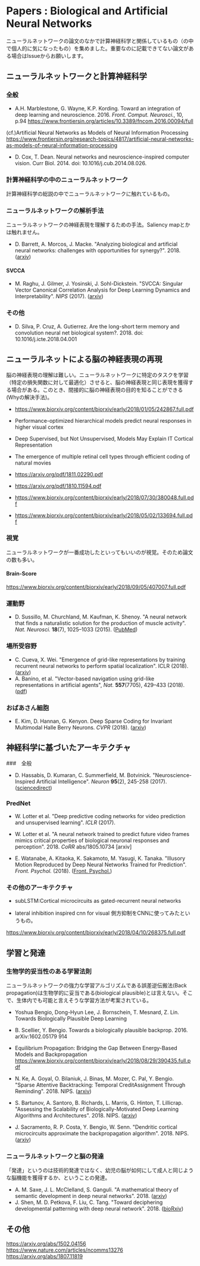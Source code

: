 # Papers : Biological and Artificial Neural Networks
ニューラルネットワークの論文のなかで計算神経科学と関係しているもの（の中で個人的に気になったもの）を集めました。重要なのに記載できてない論文がある場合はIssueからお願いします。

## ニューラルネットワークと計算神経科学

### 全般
- A.H. Marblestone, G. Wayne, K.P. Kording. Toward an integration of deep learning and neuroscience. 2016. *Front. Comput. Neurosci.*, 10, p.94
https://www.frontiersin.org/articles/10.3389/fncom.2016.00094/full

(cf.)Artificial Neural Networks as Models of Neural Information Processing
https://www.frontiersin.org/research-topics/4817/artificial-neural-networks-as-models-of-neural-information-processing

- D. Cox, T. Dean. Neural networks and neuroscience-inspired computer vision. Curr Biol. 2014. doi: 10.1016/j.cub.2014.08.026.

### 計算神経科学の中のニューラルネットワーク
計算神経科学の総説の中でニューラルネットワークに触れているもの。

### ニューラルネットワークの解析手法
ニューラルネットワークの神経表現を理解するための手法。Saliency mapとかは触れません。
- D. Barrett, A. Morcos, J. Macke. "Analyzing biological and artificial neural networks: challenges with opportunities for synergy?". 2018. ([arxiv](https://arxiv.org/abs/1810.13373))

#### SVCCA
- M. Raghu, J. Gilmer, J. Yosinski, J. Sohl-Dickstein. "SVCCA: Singular Vector Canonical Correlation Analysis for Deep Learning Dynamics and Interpretability". *NIPS* (2017). ([arxiv](https://arxiv.org/abs/1706.05806))

### その他
- D. Silva, P. Cruz, A. Gutierrez. Are the long-short term memory and convolution neural net biological system?. 2018. doi: 10.1016/j.icte.2018.04.001

## ニューラルネットによる脳の神経表現の再現
脳の神経表現の理解は難しい。ニューラルネットワークに特定のタスクを学習（特定の損失関数に対して最適化）させると、脳の神経表現と同じ表現を獲得する場合がある。このとき、間接的に脳の神経表現の目的を知ることができる(Whyの解決手法)。

- https://www.biorxiv.org/content/biorxiv/early/2018/01/05/242867.full.pdf

- Performance-optimized hierarchical models predict neural responses in higher visual cortex
- Deep Supervised, but Not Unsupervised, Models May Explain IT Cortical Representation
- The emergence of multiple retinal cell types through efficient coding of natural movies
- https://arxiv.org/pdf/1811.02290.pdf
- https://arxiv.org/pdf/1810.11594.pdf
- https://www.biorxiv.org/content/biorxiv/early/2018/07/30/380048.full.pdf

- https://www.biorxiv.org/content/biorxiv/early/2018/05/02/133694.full.pdf


### 視覚
ニューラルネットワークが一番成功したといってもいいのが視覚。そのため論文の数も多い。

#### Brain-Score
https://www.biorxiv.org/content/biorxiv/early/2018/09/05/407007.full.pdf

### 運動野
- D. Sussillo, M. Churchland, M. Kaufman, K. Shenoy. "A neural network that finds a naturalistic solution for the production of muscle activity". *Nat. Neurosci.* **18**(7), 1025–1033 (2015). ([PubMed](https://www.ncbi.nlm.nih.gov/pubmed/26075643))

### 場所受容野
- C. Cueva, X. Wei. "Emergence of grid-like representations by training recurrent neural networks to perform spatial localization". ICLR (2018). ([arxiv](https://arxiv.org/abs/1803.07770))
- A. Banino, et al. "Vector-based navigation using grid-like representations in artificial agents", *Nat.* **557**(7705), 429–433 (2018). ([pdf](https://deepmind.com/documents/201/Vector-based%20Navigation%20using%20Grid-like%20Representations%20in%20Artificial%20Agents.pdf))

### おばあさん細胞
- E. Kim, D. Hannan, G. Kenyon. Deep Sparse Coding for Invariant Multimodal Halle Berry Neurons. *CVPR* (2018). ([arxiv](https://arxiv.org/abs/1711.07998))

## 神経科学に基づいたアーキテクチャ

###　全般
- D. Hassabis, D. Kumaran, C. Summerfield, M. Botvinick. "Neuroscience-Inspired Artificial Intelligence". *Neuron* **95**(2), 245-258 (2017).
([sciencedirect](https://www.sciencedirect.com/science/article/pii/S0896627317305093))

### PredNet
- W. Lotter et al. "Deep predictive coding networks for video prediction and unsupervised learning". *ICLR* (2017).

- W. Lotter et al. "A neural network trained to predict future video frames mimics critical properties of biological neuronal responses and perception". 2018. *CoRR* abs/1805.10734 [arxiv]  
- E. Watanabe, A. Kitaoka, K. Sakamoto, M. Yasugi, K. Tanaka. "Illusory Motion Reproduced by Deep Neural Networks Trained for Prediction". *Front. Psychol.* (2018). ([Front. Psychol.](https://www.frontiersin.org/articles/10.3389/fpsyg.2018.00345/full))

### その他のアーキテクチャ
- subLSTM:Cortical microcircuits as gated-recurrent neural networks

- lateral inhibition inspired cnn for visual
側方抑制をCNNに使ってみたというもの。

https://www.biorxiv.org/content/biorxiv/early/2018/04/10/268375.full.pdf

## 学習と発達
### 生物学的妥当性のある学習法則
ニューラルネットワークの強力な学習アルゴリズムである誤差逆伝搬法(Back propagation)は生物学的に妥当である(biological plausible)とは言えない。そこで、生体内でも可能と言えそうな学習方法が考案されている。
- Yoshua Bengio, Dong-Hyun Lee, J. Bornschein, T. Mesnard, Z. Lin. Towards Biologically Plausible Deep Learning
- B. Scellier, Y. Bengio. Towards a biologically plausible backprop. 2016. arXiv:1602.05179 914

- Equilibrium Propagation: Bridging the Gap Between Energy-Based Models and Backpropagation
https://www.biorxiv.org/content/biorxiv/early/2018/08/29/390435.full.pdf


- N. Ke, A. Goyal, O. Bilaniuk, J. Binas, M. Mozer, C. Pal, Y. Bengio. "Sparse Attentive Backtracking: Temporal CreditAssignment Through Reminding". 2018. NIPS. ([arxiv](https://arxiv.org/abs/1809.03702))
- S. Bartunov, A. Santoro, B. Richards, L. Marris, G. Hinton, T. Lillicrap. "Assessing the Scalability of Biologically-Motivated Deep Learning Algorithms and Architectures". 2018.  NIPS. ([arxiv](https://arxiv.org/abs/1807.04587))
- J. Sacramento, R. P. Costa, Y. Bengio, W. Senn. "Dendritic cortical microcircuits approximate the backpropagation algorithm". 2018. NIPS. ([arxiv](https://arxiv.org/abs/1810.11393))

### ニューラルネットワークと脳の発達
「発達」というのは技術的発達ではなく、幼児の脳が如何にして成人と同じような脳機能を獲得するか、ということの発達。
- A. M. Saxe, J. L. McClelland, S. Ganguli. "A mathematical theory of semantic development in deep neural networks". 2018. ([arxiv](https://arxiv.org/abs/1810.10531))
- J. Shen, M. D. Petkova, F. Liu, C. Tang. "Toward deciphering developmental patterning with deep neural network". 2018. ([bioRxiv](https://www.biorxiv.org/content/early/2018/08/09/374439))

## その他
https://arxiv.org/abs/1502.04156
https://www.nature.com/articles/ncomms13276
https://arxiv.org/abs/1807.11819
